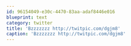 ```yaml
---
id: 96154049-e30c-4470-83aa-adaf8446e016
blueprint: text
category: twitter
title: 'Bzzzzzzz http://twitpic.com/dgjm8'
caption: 'Bzzzzzzz http://twitpic.com/dgjm8'
---
```


